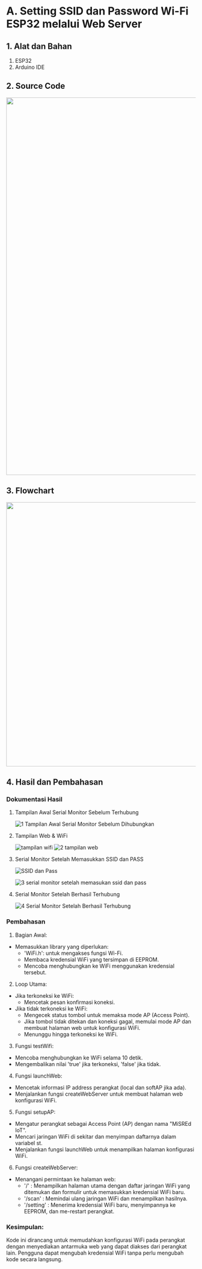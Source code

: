 # A. Setting SSID dan Password Wi-Fi ESP32 melalui Web Server

## 1. Alat dan Bahan
1) ESP32
2) Arduino IDE

## 2. Source Code

<img src="https://github.com/AkmalRaiddd/Jobsheet-4-ES/assets/155884626/36b91886-808b-462e-b6c5-a59c30311128" height=1000rem>


## 3. Flowchart

<img src="https://github.com/AkmalRaiddd/Jobsheet-4-ES/assets/155884626/4cb2f480-147c-4c94-8ede-4adcbcc3d76b" height=700rem>

## 4. Hasil dan Pembahasan
### Dokumentasi Hasil
1. Tampilan Awal Serial Monitor Sebelum Terhubung

   ![1  Tampilan Awal Serial Monitor Sebelum Dihubungkan](https://github.com/ArthZ01/System-Embedded/assets/91934953/00a64629-aaed-4876-8403-c0e9d0839872)

2. Tampilan Web & WiFi

   ![tampilan wifi](https://github.com/ArthZ01/System-Embedded/assets/91934953/b9bfab62-391f-494b-9dac-bbf6bda4ef51)
   ![2  tampilan web](https://github.com/ArthZ01/System-Embedded/assets/91934953/b1f7d66e-bfef-45f3-a4d7-6b5a824b09e2)

3. Serial Monitor Setelah Memasukkan SSID dan PASS

   ![SSID dan Pass](https://github.com/ArthZ01/System-Embedded/assets/91934953/371172c6-b42d-47f1-953c-8e28cff1680d)

   ![3  serial monitor setelah memasukan ssid dan pass](https://github.com/ArthZ01/System-Embedded/assets/91934953/51e90c6f-72ea-468b-b1d5-dcd2800f2f56)
   
4. Serial Monitor Setelah Berhasil Terhubung

   ![4  Serial Monitor Setelah Berhasil Terhubung](https://github.com/ArthZ01/System-Embedded/assets/91934953/6bb90203-f938-451f-8f63-ec08a626a5ed)


### Pembahasan

  1. Bagian Awal:
  * Memasukkan library yang diperlukan:
     * 'WiFi.h': untuk mengakses fungsi Wi-Fi.
     * Membaca kredensial WiFi yang tersimpan di EEPROM.
     * Mencoba menghubungkan ke WiFi menggunakan kredensial tersebut.

  2. Loop Utama:
  * Jika terkoneksi ke WiFi:
    * Mencetak pesan konfirmasi koneksi.
  * Jika tidak terkoneksi ke WiFi:
    * Mengecek status tombol untuk memaksa mode AP (Access Point).
    * Jika tombol tidak ditekan dan koneksi gagal, memulai mode AP dan membuat halaman web untuk konfigurasi WiFi.
    * Menunggu hingga terkoneksi ke WiFi.

  3. Fungsi testWifi:
  * Mencoba menghubungkan ke WiFi selama 10 detik.
  * Mengembalikan nilai 'true' jika terkoneksi, 'false' jika tidak.

  4. Fungsi launchWeb:
  * Mencetak informasi IP address perangkat (local dan softAP jika ada).
  * Menjalankan fungsi createWebServer untuk membuat halaman web konfigurasi WiFi.

  5. Fungsi setupAP:
  * Mengatur perangkat sebagai Access Point (AP) dengan nama "MiSREd IoT".
  * Mencari jaringan WiFi di sekitar dan menyimpan daftarnya dalam variabel st.
  * Menjalankan fungsi launchWeb untuk menampilkan halaman konfigurasi WiFi.

  6. Fungsi createWebServer:
  * Menangani permintaan ke halaman web:
    * '/' : Menampilkan halaman utama dengan daftar jaringan WiFi yang ditemukan dan formulir untuk memasukkan kredensial WiFi baru.
    * '/scan' : Memindai ulang jaringan WiFi dan menampilkan hasilnya.
    * '/setting' : Menerima kredensial WiFi baru, menyimpannya ke EEPROM, dan me-restart perangkat.
  
### Kesimpulan:
Kode ini dirancang untuk memudahkan konfigurasi WiFi pada perangkat dengan menyediakan antarmuka web yang dapat diakses dari perangkat lain. Pengguna dapat mengubah kredensial WiFi tanpa perlu mengubah kode secara langsung.
